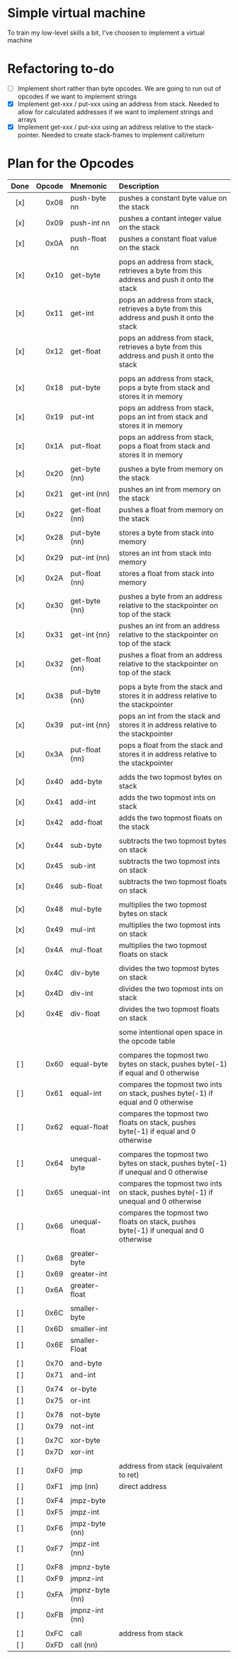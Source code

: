 # Simple virtual machine
To train my low-level skills a bit, I've choosen to implement a virtual machine

# Refactoring to-do
- [ ] Implement short rather than byte opcodes. We are going to run out of opcodes if we want to implement strings
- [x] Implement get-xxx / put-xxx using an address from stack. Needed to allow for calculated addresses if we want to implement strings and arrays
- [x] Implement get-xxx / put-xxx using an address relative to the stack-pointer. Needed to create stack-frames to implement call/return 

# Plan for the Opcodes
| Done | Opcode | Mnemonic        | Description                                                                               |
|:----:|-------:|:----------------|:----------------------------------------------------------------------------------------- |
| [x]  | 0x08   | push-byte   nn  | pushes a constant byte value on the stack                                                 |
| [x]  | 0x09   | push-int    nn  | pushes a contant integer value on the stack                                               |
| [x]  | 0x0A   | push-float  nn  | pushes a constant float value on the stack                                                |
|      |        |                 |                                                                                           |
| [x]  | 0x10   | get-byte        | pops an address from stack, retrieves a byte from this address and push it onto the stack |
| [x]  | 0x11   | get-int         | pops an address from stack, retrieves a byte from this address and push it onto the stack |
| [x]  | 0x12   | get-float       | pops an address from stack, retrieves a byte from this address and push it onto the stack |
|      |        |                 |                                                                                           |
| [x]  | 0x18   | put-byte        | pops an address from stack, pops a byte from stack and stores it in memory                |
| [x]  | 0x19   | put-int         | pops an address from stack, pops an int from stack and stores it in memory                |
| [x]  | 0x1A   | put-float       | pops an address from stack, pops a float from stack and stores it in memory               |
|      |        |                 |                                                                                           |
| [x]  | 0x20   | get-byte   (nn) | pushes a byte from memory on the stack                                                    |
| [x]  | 0x21   | get-int    (nn) | pushes an int from memory on the stack                                                    |
| [x]  | 0x22   | get-float  (nn) | pushes a float from memory on the stack                                                   |
|      |        |                 |                                                                                           |
| [x]  | 0x28   | put-byte   (nn) | stores a byte from stack into memory                                                      |
| [x]  | 0x29   | put-int    (nn) | stores an int from stack into memory                                                      |
| [x]  | 0x2A   | put-float  (nn) | stores a float from stack into memory                                                     |
|      |        |                 |                                                                                           |
| [x]  | 0x30   | get-byte   {nn} | pushes a byte from an address relative to the stackpointer on top of the stack            |
| [x]  | 0x31   | get-int    {nn} | pushes an int from an address relative to the stackpointer on top of the stack            |
| [x]  | 0x32   | get-float  {nn} | pushes a float from an address relative to the stackpointer on top of the stack           |
|      |        |                 |                                                                                           |
| [x]  | 0x38   | put-byte   {nn} | pops a byte from the stack and stores it in address relative to the stackpointer          |
| [x]  | 0x39   | put-int    {nn} | pops an int from the stack and stores it in address relative to the stackpointer          |
| [x]  | 0x3A   | put-float  {nn} | pops a float from the stack and stores it in address relative to the stackpointer         |
|      |        |                 |                                                                                           |
| [x]  | 0x40   | add-byte        | adds the two topmost bytes on stack                                                       |
| [x]  | 0x41   | add-int         | adds the two topmost ints on stack                                                        |
| [x]  | 0x42   | add-float       | adds the two topmost floats on the stack                                                  |
|      |        |                 |                                                                                           |
| [x]  | 0x44   | sub-byte        | subtracts the two topmost bytes on stack                                                  |
| [x]  | 0x45   | sub-int         | subtracts the two topmost ints on stack                                                   |
| [x]  | 0x46   | sub-float       | subtracts the two topmost floats on stack                                                 |
|      |        |                 |                                                                                           |
| [x]  | 0x48   | mul-byte        | multiplies the two topmost bytes on stack                                                 |
| [x]  | 0x49   | mul-int         | multiplies the two topmost ints on stack                                                  |
| [x]  | 0x4A   | mul-float       | multiplies the two topmost floats on stack                                                |
|      |        |                 |                                                                                           |
| [x]  | 0x4C   | div-byte        | divides the two topmost bytes on stack                                                    |
| [x]  | 0x4D   | div-int         | divides the two topmost ints on stack                                                     |
| [x]  | 0x4E   | div-float       | divides the two topmost floats on stack                                                   |
|      |        |                 |                                                                                           |
|      |        |                 | some intentional open space in the opcode table                                           |
|      |        |                 |                                                                                           |
| [ ]  | 0x60   | equal-byte      | compares the topmost two bytes on stack, pushes byte(-1) if equal and 0 otherwise         |
| [ ]  | 0x61   | equal-int       | compares the topmost two ints on stack, pushes byte(-1) if equal and 0 otherwise          |
| [ ]  | 0x62   | equal-float     | compares the topmost two floats on stack, pushes byte(-1) if equal and 0 otherwise        |
|      |        |                 |                                                                                           |
| [ ]  | 0x64   | unequal-byte    | compares the topmost two bytes on stack, pushes byte(-1) if unequal and 0 otherwise       |
| [ ]  | 0x65   | unequal-int     | compares the topmost two ints on stack, pushes byte(-1) if unequal and 0 otherwise        |
| [ ]  | 0x66   | unequal-float   | compares the topmost two floats on stack, pushes byte(-1) if unequal and 0 otherwise      |
|      |        |                 |                                                                                           |
| [ ]  | 0x68   | greater-byte    |                                                                                           |
| [ ]  | 0x69   | greater-int     |                                                                                           |
| [ ]  | 0x6A   | greater-float   |                                                                                           |
|      |        |                 |                                                                                           |
| [ ]  | 0x6C   | smaller-byte    |                                                                                           |
| [ ]  | 0x6D   | smaller-int     |                                                                                           |
| [ ]  | 0x6E   | smaller-Float   |                                                                                           |
|      |        |                 |                                                                                           |
| [ ]  | 0x70   | and-byte        |                                                                                           |
| [ ]  | 0x71   | and-int         |                                                                                           |
|      |        |                 |                                                                                           |
| [ ]  | 0x74   | or-byte         |                                                                                           |
| [ ]  | 0x75   | or-int          |                                                                                           |
|      |        |                 |                                                                                           |
| [ ]  | 0x78   | not-byte        |                                                                                           |
| [ ]  | 0x79   | not-int         |                                                                                           |
|      |        |                 |                                                                                           |
| [ ]  | 0x7C   | xor-byte        |                                                                                           |
| [ ]  | 0x7D   | xor-int         |                                                                                           |
|      |        |                 |                                                                                           |
| [ ]  | 0xF0   | jmp             | address from stack (equivalent to ret)                                                    |
| [ ]  | 0xF1   | jmp        (nn) | direct address                                                                            |
|      |        |                 |                                                                                           |
| [ ]  | 0xF4   | jmpz-byte       |                                                                                           |
| [ ]  | 0xF5   | jmpz-int        |                                                                                           |
| [ ]  | 0xF6   | jmpz-byte  (nn) |                                                                                           |
| [ ]  | 0xF7   | jmpz-int   (nn) |                                                                                           |
|      |        |                 |                                                                                           |
| [ ]  | 0xF8   | jmpnz-byte      |                                                                                           |
| [ ]  | 0xF9   | jmpnz-int       |                                                                                           |
| [ ]  | 0xFA   | jmpnz-byte (nn) |                                                                                           |
| [ ]  | 0xFB   | jmpnz-int  (nn) |                                                                                           |
|      |        |                 |                                                                                           |
| [ ]  | 0xFC   | call            | address from stack                                                                        |
| [ ]  | 0xFD   | call       (nn) |                                                                                           |


